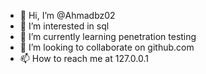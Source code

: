 - 👋 Hi, I’m @Ahmadbz02
- 👀 I’m interested in sql 
- 🌱 I’m currently learning penetration testing
- 💞️ I’m looking to collaborate on github.com
- 📫 How to reach me at 127.0.0.1

<!---
Ahmadbz02/Ahmadbz02 is a ✨ special ✨ repository because its `README.md` (this file) appears on your GitHub profile.
You can click the Preview link to take a look at your changes.
--->
